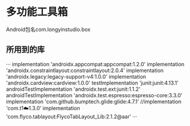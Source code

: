# 多功能工具箱
Android包名com.longyinstudio.box

## 所用到的库
···
implementation 'androidx.appcompat:appcompat:1.2.0'
      implementation 'androidx.constraintlayout:constraintlayout:2.0.4'
      implementation 'androidx.legacy:legacy-support-v4:1.0.0'
      implementation 'androidx.cardview:cardview:1.0.0'
      testImplementation 'junit:junit:4.13.1'
      androidTestImplementation 'androidx.test.ext:junit:1.1.2'
      androidTestImplementation 'androidx.test.espresso:espresso-core:3.3.0'
      implementation 'com.github.bumptech.glide:glide:4.7.1'
      //implementation 'com.t1:cloud:1.3.0'
      implementation 'com.flyco.tablayout:FlycoTabLayout_Lib:2.1.2@aar'
···